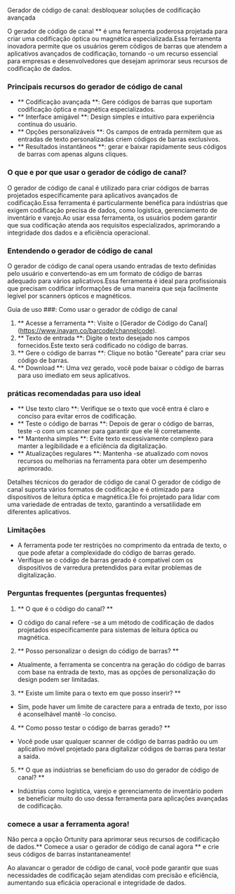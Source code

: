 Gerador de código de canal: desbloquear soluções de codificação avançada

O gerador de código de canal ** é uma ferramenta poderosa projetada para criar uma codificação óptica ou magnética especializada.Essa ferramenta inovadora permite que os usuários gerem códigos de barras que atendem a aplicativos avançados de codificação, tornando -o um recurso essencial para empresas e desenvolvedores que desejam aprimorar seus recursos de codificação de dados.

### Principais recursos do gerador de código de canal
- ** Codificação avançada **: Gere códigos de barras que suportam codificação óptica e magnética especializados.
- ** Interface amigável **: Design simples e intuitivo para experiência contínua do usuário.
- ** Opções personalizáveis ​​**: Os campos de entrada permitem que as entradas de texto personalizadas criem códigos de barras exclusivos.
- ** Resultados instantâneos **: gerar e baixar rapidamente seus códigos de barras com apenas alguns cliques.

### O que e por que usar o gerador de código de canal?
O gerador de código de canal é utilizado para criar códigos de barras projetados especificamente para aplicativos avançados de codificação.Essa ferramenta é particularmente benéfica para indústrias que exigem codificação precisa de dados, como logística, gerenciamento de inventário e varejo.Ao usar essa ferramenta, os usuários podem garantir que sua codificação atenda aos requisitos especializados, aprimorando a integridade dos dados e a eficiência operacional.

### Entendendo o gerador de código de canal
O gerador de código de canal opera usando entradas de texto definidas pelo usuário e convertendo-as em um formato de código de barras adequado para vários aplicativos.Essa ferramenta é ideal para profissionais que precisam codificar informações de uma maneira que seja facilmente legível por scanners ópticos e magnéticos.

Guia de uso ###: Como usar o gerador de código de canal
1. ** Acesse a ferramenta **: Visite o [Gerador de Código do Canal] (https://www.inayam.co/barcode/channelcode).
2. ** Texto de entrada **: Digite o texto desejado nos campos fornecidos.Este texto será codificado no código de barras.
3. ** Gere o código de barras **: Clique no botão "Gereate" para criar seu código de barras.
4. ** Download **: Uma vez gerado, você pode baixar o código de barras para uso imediato em seus aplicativos.

### práticas recomendadas para uso ideal
- ** Use texto claro **: Verifique se o texto que você entra é claro e conciso para evitar erros de codificação.
- ** Teste o código de barras **: Depois de gerar o código de barras, teste -o com um scanner para garantir que ele lê corretamente.
- ** Mantenha simples **: Evite texto excessivamente complexo para manter a legibilidade e a eficiência da digitalização.
- ** Atualizações regulares **: Mantenha -se atualizado com novos recursos ou melhorias na ferramenta para obter um desempenho aprimorado.

Detalhes técnicos do gerador de código de canal
O gerador de código de canal suporta vários formatos de codificação e é otimizado para dispositivos de leitura óptica e magnética.Ele foi projetado para lidar com uma variedade de entradas de texto, garantindo a versatilidade em diferentes aplicativos.

### Limitações
- A ferramenta pode ter restrições no comprimento da entrada de texto, o que pode afetar a complexidade do código de barras gerado.
- Verifique se o código de barras gerado é compatível com os dispositivos de varredura pretendidos para evitar problemas de digitalização.

### Perguntas frequentes (perguntas frequentes)

1. ** O que é o código do canal? **
- O código do canal refere -se a um método de codificação de dados projetados especificamente para sistemas de leitura óptica ou magnética.

2. ** Posso personalizar o design do código de barras? **
- Atualmente, a ferramenta se concentra na geração do código de barras com base na entrada de texto, mas as opções de personalização do design podem ser limitadas.

3. ** Existe um limite para o texto em que posso inserir? **
- Sim, pode haver um limite de caractere para a entrada de texto, por isso é aconselhável mantê -lo conciso.

4. ** Como posso testar o código de barras gerado? **
- Você pode usar qualquer scanner de código de barras padrão ou um aplicativo móvel projetado para digitalizar códigos de barras para testar a saída.

5. ** O que as indústrias se beneficiam do uso do gerador de código de canal? **
- Indústrias como logística, varejo e gerenciamento de inventário podem se beneficiar muito do uso dessa ferramenta para aplicações avançadas de codificação.

### comece a usar a ferramenta agora!
Não perca a opção Ortunity para aprimorar seus recursos de codificação de dados.** Comece a usar o gerador de código de canal agora ** e crie seus códigos de barras instantaneamente!

Ao alavancar o gerador de código de canal, você pode garantir que suas necessidades de codificação sejam atendidas com precisão e eficiência, aumentando sua eficácia operacional e integridade de dados.